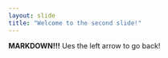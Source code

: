 ```yaml
---
layout: slide
title: "Welcome to the second slide!"
---
```

**MARKDOWN!!!**
Ues the left arrow to go back!
